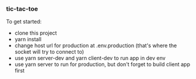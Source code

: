 ### tic-tac-toe

To get started: 

- clone this project
- yarn install
- change host url for production at .env.production (that's where the socket will try to connect to)
- use yarn server-dev and yarn client-dev to run app in dev env
- use yarn server to run for production, but don't forget to build client app first